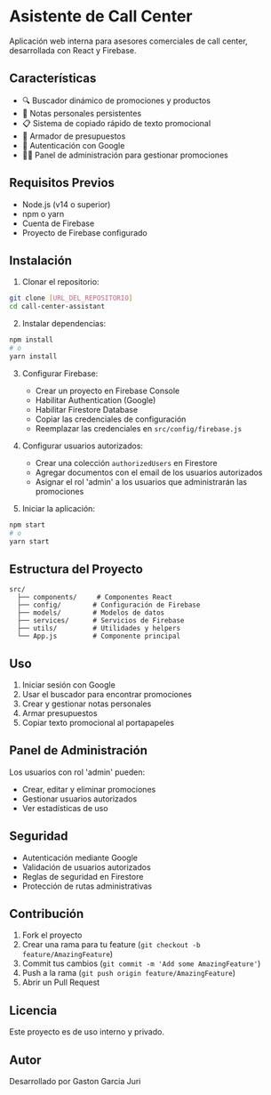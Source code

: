 # Asistente de Call Center

Aplicación web interna para asesores comerciales de call center, desarrollada con React y Firebase.

## Características

- 🔍 Buscador dinámico de promociones y productos
- 📝 Notas personales persistentes
- 📋 Sistema de copiado rápido de texto promocional
- 🛒 Armador de presupuestos
- 🔐 Autenticación con Google
- 👨‍💼 Panel de administración para gestionar promociones

## Requisitos Previos

- Node.js (v14 o superior)
- npm o yarn
- Cuenta de Firebase
- Proyecto de Firebase configurado

## Instalación

1. Clonar el repositorio:
```bash
git clone [URL_DEL_REPOSITORIO]
cd call-center-assistant
```

2. Instalar dependencias:
```bash
npm install
# o
yarn install
```

3. Configurar Firebase:
   - Crear un proyecto en Firebase Console
   - Habilitar Authentication (Google)
   - Habilitar Firestore Database
   - Copiar las credenciales de configuración
   - Reemplazar las credenciales en `src/config/firebase.js`

4. Configurar usuarios autorizados:
   - Crear una colección `authorizedUsers` en Firestore
   - Agregar documentos con el email de los usuarios autorizados
   - Asignar el rol 'admin' a los usuarios que administrarán las promociones

5. Iniciar la aplicación:
```bash
npm start
# o
yarn start
```

## Estructura del Proyecto

```
src/
  ├── components/     # Componentes React
  ├── config/        # Configuración de Firebase
  ├── models/        # Modelos de datos
  ├── services/      # Servicios de Firebase
  ├── utils/         # Utilidades y helpers
  └── App.js         # Componente principal
```

## Uso

1. Iniciar sesión con Google
2. Usar el buscador para encontrar promociones
3. Crear y gestionar notas personales
4. Armar presupuestos
5. Copiar texto promocional al portapapeles

## Panel de Administración

Los usuarios con rol 'admin' pueden:
- Crear, editar y eliminar promociones
- Gestionar usuarios autorizados
- Ver estadísticas de uso

## Seguridad

- Autenticación mediante Google
- Validación de usuarios autorizados
- Reglas de seguridad en Firestore
- Protección de rutas administrativas

## Contribución

1. Fork el proyecto
2. Crear una rama para tu feature (`git checkout -b feature/AmazingFeature`)
3. Commit tus cambios (`git commit -m 'Add some AmazingFeature'`)
4. Push a la rama (`git push origin feature/AmazingFeature`)
5. Abrir un Pull Request

## Licencia

Este proyecto es de uso interno y privado.

## Autor

Desarrollado por Gaston Garcia Juri 